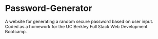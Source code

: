 # Password-Generator
A website for generating a random secure password based on user input. Coded as a homework for the UC Berkley Full Stack Web Development Bootcamp.
